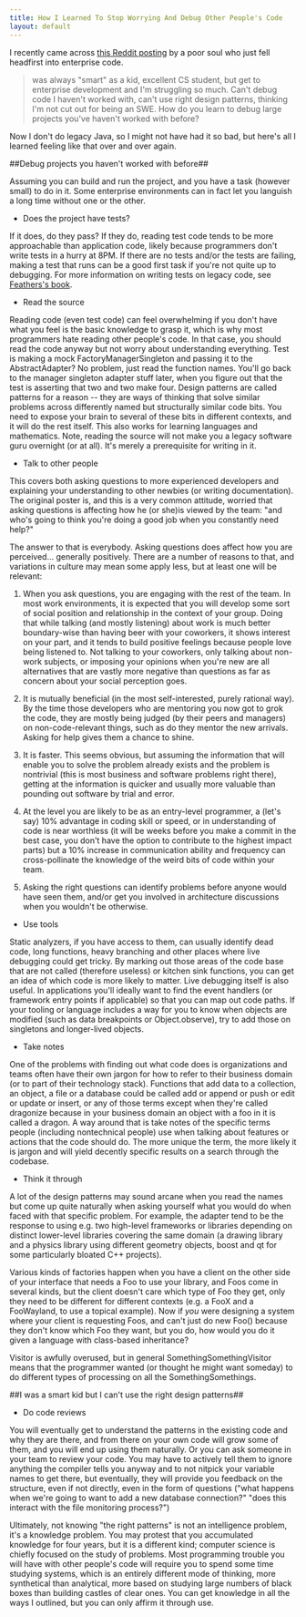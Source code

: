 ```yaml
---
title: How I Learned To Stop Worrying And Debug Other People's Code
layout: default
---
```

I recently came across [this Reddit posting](http://www.reddit.com/r/cscareerquestions/comments/2ryckp/been_smart_my_whole_life_but_now_i_feel_like_im_a/) by a poor soul who just fell headfirst into enterprise code. 

>was always "smart" as a kid, excellent CS student, but get to enterprise development and I'm struggling so much. 
>Can't debug code I haven't worked with, can't use right design patterns, thinking I'm not cut out for being an SWE. How do you learn to debug large projects you've haven't worked with before?

Now I don't do legacy Java, so I might not have had it so bad, but here's all I learned feeling like that over and over again.

##Debug projects you haven't worked with before##

Assuming you can build and run the project, and you have a task (however small) to do in it. Some enterprise environments can in fact let you languish a long time without one or the other.

* Does the project have tests?

If it does, do they pass? If they do, reading test code tends to be more approachable than application code, likely because programmers don't write tests in a hurry at 8PM. If there are no tests and/or the tests are failing, making a test that runs can be a good first task if you're not quite up to debugging. For more information on writing tests on legacy code, see [Feathers's book](http://www.amazon.com/Working-Effectively-Legacy-Michael-Feathers/dp/0131177052).

* Read the source

Reading code (even test code) can feel overwhelming if you don't have what you feel is the basic knowledge to grasp it, which is why most programmers hate reading other people's code. In that case, you should read the code anyway but not worry about understanding everything. Test is making a mock FactoryManagerSingleton and passing it to the AbstractAdapter? No problem, just read the function names. You'll go back to the manager singleton adapter stuff later, when you figure out that the test is asserting that two and two make four. Design patterns are called patterns for a reason -- they are ways of thinking that solve similar problems across differently named but structurally similar code bits. You need to expose your brain to several of these bits in different contexts, and it will do the rest itself. This also works for learning languages and mathematics.
Note, reading the source will not make you a legacy software guru overnight (or at all). It's merely a prerequisite for writing in it.

* Talk to other people

This covers both asking questions to more experienced developers and explaining your understanding to other newbies (or writing documentation). The original poster is, and this is a very common attitude, worried that asking questions is affecting how he (or she)is viewed by the team: "and who's going to think you're doing a good job when you constantly need help?"

The answer to that is everybody. Asking questions does affect how you are perceived... generally positively. There are a number of reasons to that, and variations in culture may mean some apply less, but at least one will be relevant:

1. When you ask questions, you are engaging with the rest of the team. In most work environments, it is expected that you will develop some sort of social position and relationship in the context of your group. Doing that while talking (and mostly listening) about work is much better boundary-wise than having beer with your coworkers, it shows interest on your part, and it tends to build positive feelings because people love being listened to. Not talking to your coworkers, only talking about non-work subjects, or imposing your opinions when you're new are all alternatives that are vastly more negative than questions as far as concern about your social perception goes.

2. It is mutually beneficial (in the most self-interested, purely rational way). By the time those developers who are mentoring you now got to grok the code, they are mostly being judged (by their peers and managers) on non-code-relevant things, such as do they mentor the new arrivals. Asking for help gives them a chance to shine.

3. It is faster. This seems obvious, but assuming the information that will enable you to solve the problem already exists and the problem is nontrivial (this is most business and software problems right there), getting at the information is quicker and usually more valuable than pounding out software by trial and error.

4. At the level you are likely to be as an entry-level programmer, a (let's say) 10% advantage in coding skill or speed, or in understanding of code is near worthless (it will be weeks before you make a commit in the best case, you don't have the option to contribute to the highest impact parts) but a 10% increase in communication ability and frequency can cross-pollinate the knowledge of the weird bits of code within your team.

5. Asking the right questions can identify problems before anyone would have seen them, and/or get you involved in architecture discussions when you wouldn't be otherwise.

* Use tools

Static analyzers, if you have access to them, can usually identify dead code, long functions, heavy branching and other places where live debugging could get tricky. By marking out those areas of the code base that are not called (therefore useless) or kitchen sink functions, you can get an idea of which code is more likely to matter.
Live debugging itself is also useful. In applications you'll ideally want to find the event handlers (or framework entry points if applicable) so that you can map out code paths. If your tooling or language includes a way for you to know when objects are modified (such as data breakpoints or Object.observe), try to add those on singletons and longer-lived objects. 

* Take notes

One of the problems with finding out what code does is organizations and teams often have their own jargon for how to refer to their business domain (or to part of their technology stack). Functions that add data to a collection, an object, a file or a database could be called add or append or push or edit or update or insert, or any of those terms except when they're called dragonize because in your business domain an object with a foo in it is called a dragon.
A way around that is take notes of the specific terms people (including nontechnical people) use when talking about features or actions that the code should do. The more unique the term, the more likely it is jargon and will yield decently specific results on a search through the codebase.

* Think it through

A lot of the design patterns may sound arcane when you read the names but come up quite naturally when asking yourself what you would do when faced with that specific problem. 
For example, the adapter tend to be the response to using e.g. two high-level frameworks or libraries depending on distinct lower-level libraries covering the same domain 
(a drawing library and a physics library using different geometry objects, boost and qt for some particularly bloated C++ projects). 

Various kinds of factories happen when you have a client on the other side of 
your interface that needs a Foo to use your library, and Foos come in several kinds, but the client doesn't care which type of Foo they get, only they need to be different for different contexts 
(e.g. a FooX and a FooWayland, to use a topical example). Now if _you_ were designing a system where your client is requesting Foos, and can't just do new Foo() because they don't know which Foo they want, but you do, 
how would you do it given a language with class-based inheritance?

Visitor is awfully overused, but in general SomethingSomethingVisitor means that the programmer wanted (or thought he might want someday) to do different types of processing on all the SomethingSomethings. 

##I was a smart kid but I can't use the right design patterns##

* Do code reviews

You will eventually get to understand the patterns in the existing code and why they are there, and from there on your own code will grow some of them, and you will end up using them naturally. Or you can ask someone in your team to review your code. You may have to actively tell them to ignore anything the compiler tells you anyway and to not nitpick your variable names to get there, but eventually, they will provide you feedback on the structure, even if not directly, even in the form of questions ("what happens when we're going to want to add a new database connection?" "does this interact with the file monitoring process?")

Ultimately, not knowing "the right patterns" is not an intelligence problem, it's a knowledge problem. You may protest that you accumulated knowledge for four years, but it is a different kind; computer science is chiefly focused on the study of problems. Most programming trouble you will have with other people's code will require you to spend some time studying systems, which is an entirely different mode of thinking, more synthetical than analytical, more based on studying large numbers of black boxes than building castles of clear ones. You can get knowledge in all the ways I outlined, but you can only affirm it through use. 
